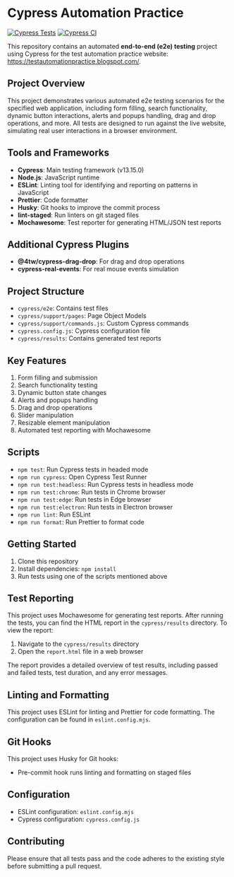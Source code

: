 # Cypress Automation Practice

[![Cypress Tests](https://img.shields.io/badge/Cypress-Tests-green?style=for-the-badge&logo=cypress)](https://dashboard.cypress.io/projects/your-project-id)
[![Cypress CI](https://github.com/yourusername/your-repo-name/actions/workflows/cypress.yml/badge.svg)](https://github.com/bddwithTim/cypress-automation-practice/actions/workflows/cypress.yml)

This repository contains an automated **end-to-end (e2e) testing** project using Cypress for the test automation practice website: https://testautomationpractice.blogspot.com/. 

## Project Overview

This project demonstrates various automated e2e testing scenarios for the specified web application, including form filling, search functionality, dynamic button interactions, alerts and popups handling, drag and drop operations, and more. All tests are designed to run against the live website, simulating real user interactions in a browser environment.

## Tools and Frameworks

- **Cypress**: Main testing framework (v13.15.0)
- **Node.js**: JavaScript runtime
- **ESLint**: Linting tool for identifying and reporting on patterns in JavaScript
- **Prettier**: Code formatter
- **Husky**: Git hooks to improve the commit process
- **lint-staged**: Run linters on git staged files
- **Mochawesome**: Test reporter for generating HTML/JSON test reports

## Additional Cypress Plugins

- **@4tw/cypress-drag-drop**: For drag and drop operations
- **cypress-real-events**: For real mouse events simulation

## Project Structure

- `cypress/e2e`: Contains test files
- `cypress/support/pages`: Page Object Models
- `cypress/support/commands.js`: Custom Cypress commands
- `cypress.config.js`: Cypress configuration file
- `cypress/results`: Contains generated test reports

## Key Features

1. Form filling and submission
2. Search functionality testing
3. Dynamic button state changes
4. Alerts and popups handling
5. Drag and drop operations
6. Slider manipulation
7. Resizable element manipulation
8. Automated test reporting with Mochawesome

## Scripts

- `npm test`: Run Cypress tests in headed mode
- `npm run cypress`: Open Cypress Test Runner
- `npm run test:headless`: Run Cypress tests in headless mode
- `npm run test:chrome`: Run tests in Chrome browser
- `npm run test:edge`: Run tests in Edge browser
- `npm run test:electron`: Run tests in Electron browser
- `npm run lint`: Run ESLint
- `npm run format`: Run Prettier to format code

## Getting Started

1. Clone this repository
2. Install dependencies: `npm install`
3. Run tests using one of the scripts mentioned above

## Test Reporting

This project uses Mochawesome for generating test reports. After running the tests, you can find the HTML report in the `cypress/results` directory. To view the report:

1. Navigate to the `cypress/results` directory
2. Open the `report.html` file in a web browser

The report provides a detailed overview of test results, including passed and failed tests, test duration, and any error messages.

## Linting and Formatting

This project uses ESLint for linting and Prettier for code formatting. The configuration can be found in `eslint.config.mjs`.

## Git Hooks

This project uses Husky for Git hooks:

- Pre-commit hook runs linting and formatting on staged files

## Configuration

- ESLint configuration: `eslint.config.mjs`
- Cypress configuration: `cypress.config.js`

## Contributing

Please ensure that all tests pass and the code adheres to the existing style before submitting a pull request.

